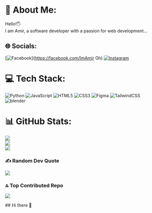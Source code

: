 # 💫 About Me:
Hello!🖐<br> I am Amir, a software developer with a passion for web development...


## 🌐 Socials:
[![Facebook](https://img.shields.io/badge/Facebook-%231877F2.svg?logo=Facebook&logoColor=white)](https://facebook.com/ImAmir Gh) [![Instagram](https://img.shields.io/badge/Instagram-%23E4405F.svg?logo=Instagram&logoColor=white)](https://instagram.com/isamir_pv_) 

# 💻 Tech Stack:
![Python](https://img.shields.io/badge/python-3670A0?style=for-the-badge&logo=python&logoColor=ffdd54) ![JavaScript](https://img.shields.io/badge/javascript-%23323330.svg?style=for-the-badge&logo=javascript&logoColor=%23F7DF1E) ![HTML5](https://img.shields.io/badge/html5-%23E34F26.svg?style=for-the-badge&logo=html5&logoColor=white) ![CSS3](https://img.shields.io/badge/css3-%231572B6.svg?style=for-the-badge&logo=css3&logoColor=white) ![Figma](https://img.shields.io/badge/figma-%23F24E1E.svg?style=for-the-badge&logo=figma&logoColor=white)  ![TailwindCSS](https://img.shields.io/badge/tailwindcss-%2338B2AC.svg?style=for-the-badge&logo=tailwind-css&logoColor=white) ![blender](https://img.shields.io/badge/-Blender-333333?style=flat&logo=blender)
# 📊 GitHub Stats:
![](https://github-readme-stats.vercel.app/api?username=AMIRSTAR1382&theme=highcontrast&hide_border=false&include_all_commits=false&count_private=false)<br/>
![](https://github-readme-streak-stats.herokuapp.com/?user=AMIRSTAR1382&theme=highcontrast&hide_border=false)<br/>
![](https://github-readme-stats.vercel.app/api/top-langs/?username=AMIRSTAR1382&theme=highcontrast&hide_border=false&include_all_commits=false&count_private=false&layout=compact)

### ✍️ Random Dev Quote
![](https://quotes-github-readme.vercel.app/api?type=vetical&theme=radical)

### 🔝 Top Contributed Repo
![](https://github-contributor-stats.vercel.app/api?username=AMIRSTAR1382&limit=5&theme=dark&combine_all_yearly_contributions=true)

<!-- Proudly created with GPRM ( https://gprm.itsvg.in ) -->## Hi there 👋

<!--
**AMIRSTAR1382/AMIRSTAR1382** is a ✨ _special_ ✨ repository because its `README.md` (this file) appears on your GitHub profile.

Here are some ideas to get you started:

- 🔭 I’m currently working on upgrading my skills 
- 🌱 I’m currently learning Python 
- 👯 I’m looking to collaborate on YouTube 
- 🤔 I’m looking for help with my skills to company's 
- 💬 Ask me about web and 3d models in blender 
- 📫 How to reach me: Instagram and my Facebook if need other way to connect to me send me massage in Instagram dm
- 😄 Pronouns: hardwork for easy life
- ⚡ Fun fact: When we encounter a bug or problem, I dream that I'm solving it before I can solve it🤦🏻‍♂️😂
-->
